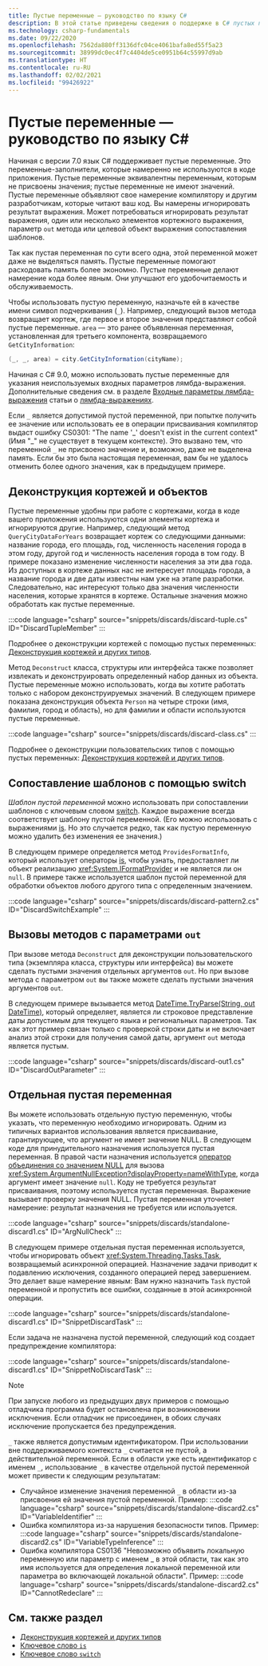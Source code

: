 ```yaml
---
title: Пустые переменные — руководство по языку C#
description: В этой статье приведены сведения о поддержке в C# пустых переменных (переменных, которым не присваиваются значения) и описаны способы их использования.
ms.technology: csharp-fundamentals
ms.date: 09/22/2020
ms.openlocfilehash: 7562da880ff3136dfc04ce4061bafa8ed55f5a23
ms.sourcegitcommit: 38999dc0ec4f7c4404de5ce0951b64c55997d9ab
ms.translationtype: HT
ms.contentlocale: ru-RU
ms.lasthandoff: 02/02/2021
ms.locfileid: "99426922"
---
```

# <a name="discards---c-guide"></a>Пустые переменные — руководство по языку C#

Начиная с версии 7.0 язык C# поддерживает пустые переменные. Это переменные-заполнители, которые намеренно не используются в коде приложения. Пустые переменные эквивалентны переменным, которым не присвоены значения; пустые переменные не имеют значений. Пустые переменные объявляют свое намерение компилятору и другим разработчикам, которые читают ваш код. Вы намерены игнорировать результат выражения. Может потребоваться игнорировать результат выражения, один или несколько элементов кортежного выражения, параметр `out` метода или целевой объект выражения сопоставления шаблонов.

Так как пустая переменная по сути всего одна, этой переменной может даже не выделяться память. Пустые переменные помогают расходовать память более экономно. Пустые переменные делают намерение кода более явным. Они улучшают его удобочитаемость и обслуживаемость.

Чтобы использовать пустую переменную, назначьте ей в качестве имени символ подчеркивания (`_`). Например, следующий вызов метода возвращает кортеж, где первое и второе значения представляют собой пустые переменные. `area` — это ранее объявленная переменная, установленная для третьего компонента, возвращаемого `GetCityInformation`:

```csharp
(_, _, area) = city.GetCityInformation(cityName);
```

Начиная с C# 9.0, можно использовать пустые переменные для указания неиспользуемых входных параметров лямбда-выражения. Дополнительные сведения см. в разделе [Входные параметры лямбда-выражения](language-reference/operators/lambda-expressions.md#input-parameters-of-a-lambda-expression) статьи о [лямбда-выражениях](language-reference/operators/lambda-expressions.md).

Если `_` является допустимой пустой переменной, при попытке получить ее значение или использовать ее в операции присваивания компилятор выдаст ошибку CS0301: "The name '\_' doesn't exist in the current context" (Имя "_" не существует в текущем контексте). Это вызвано тем, что переменной `_` не присвоено значение и, возможно, даже не выделена память. Если бы это была настоящая переменная, вам бы не удалось отменить более одного значения, как в предыдущем примере.

## <a name="tuple-and-object-deconstruction"></a>Деконструкция кортежей и объектов

Пустые переменные удобны при работе с кортежами, когда в коде вашего приложения используются одни элементы кортежа и игнорируются другие. Например, следующий метод `QueryCityDataForYears` возвращает кортеж со следующими данными: название города, его площадь, год, численность населения города в этом году, другой год и численность населения города в том году. В примере показано изменение численности населения за эти два года. Из доступных в кортеже данных нас не интересует площадь города, а название города и две даты известны нам уже на этапе разработки. Следовательно, нас интересуют только два значения численности населения, которые хранятся в кортеже. Остальные значения можно обработать как пустые переменные.  

:::code language="csharp" source="snippets/discards/discard-tuple.cs" ID="DiscardTupleMember" :::

Подробнее о деконструкции кортежей с помощью пустых переменных: [Деконструкция кортежей и других типов](deconstruct.md#deconstructing-tuple-elements-with-discards).

Метод `Deconstruct` класса, структуры или интерфейса также позволяет извлекать и деконструировать определенный набор данных из объекта. Пустые переменные можно использовать, когда вы хотите работать только с набором деконструируемых значений. В следующем примере показана деконструкция объекта `Person` на четыре строки (имя, фамилия, город и область), но для фамилии и области используются пустые переменные.

:::code language="csharp" source="snippets/discards/discard-class.cs" :::

Подробнее о деконструкции пользовательских типов с помощью пустых переменных: [Деконструкция кортежей и других типов](deconstruct.md#deconstructing-a-user-defined-type-with-discards).

## <a name="pattern-matching-with-switch"></a>Сопоставление шаблонов с помощью switch

*Шаблон пустой переменной* можно использовать при сопоставлении шаблонов с ключевым словом [switch](language-reference/keywords/switch.md). Каждое выражение всегда соответствует шаблону пустой переменной. (Его можно использовать с выражениями [is](language-reference/keywords/is.md). Но это случается редко, так как пустую переменную можно удалить без изменения ее значения.)

В следующем примере определяется метод `ProvidesFormatInfo`, который использует операторы [is](language-reference/keywords/is.md), чтобы узнать, предоставляет ли объект реализацию <xref:System.IFormatProvider> и не является ли он `null`. В примере также используется шаблон пустой переменной для обработки объектов любого другого типа с определенным значением.

:::code language="csharp" source="snippets/discards/discard-pattern2.cs" ID="DiscardSwitchExample" :::

## <a name="calls-to-methods-with-out-parameters"></a>Вызовы методов с параметрами `out`

При вызове метода `Deconstruct` для деконструкции пользовательского типа (экземпляра класса, структуры или интерфейса) вы можете сделать пустыми значения отдельных аргументов `out`. Но при вызове метода с параметром `out` вы также можете сделать пустыми значения аргументов `out`.

В следующем примере вызывается метод [DateTime.TryParse(String, out DateTime)](<xref:System.DateTime.TryParse(System.String,System.DateTime@)>), который определяет, является ли строковое представление даты допустимым для текущего языка и региональных параметров. Так как этот пример связан только с проверкой строки даты и не включает анализ этой строки для получения самой даты, аргумент `out` метода является пустым.

:::code language="csharp" source="snippets/discards/discard-out1.cs" ID="DiscardOutParameter" :::

## <a name="a-standalone-discard"></a>Отдельная пустая переменная

Вы можете использовать отдельную пустую переменную, чтобы указать, что переменную необходимо игнорировать. Одним из типичных вариантов использования является присваивание, гарантирующее, что аргумент не имеет значение NULL. В следующем коде для принудительного назначения используется пустая переменная. В правой части назначения используется [оператор объединения со значением NULL](language-reference/operators/null-coalescing-operator.md) для вызова <xref:System.ArgumentNullException?displayProperty=nameWithType>, когда аргумент имеет значение `null`. Коду не требуется результат присваивания, поэтому используется пустая переменная. Выражение вызывает проверку значения NULL. Пустая переменная уточняет намерение: результат назначения не требуется или используется.

:::code language="csharp" source="snippets/discards/standalone-discard1.cs" ID="ArgNullCheck" :::

В следующем примере отдельная пустая переменная используется, чтобы игнорировать объект <xref:System.Threading.Tasks.Task>, возвращаемый асинхронной операцией. Назначение задачи приводит к подавлению исключения, созданного операцией перед завершением. Это делает ваше намерение явным: Вам нужно назначить `Task` пустой переменной и пропустить все ошибки, созданные в этой асинхронной операции.

:::code language="csharp" source="snippets/discards/standalone-discard1.cs" ID="SnippetDiscardTask" :::

Если задача не назначена пустой переменной, следующий код создает предупреждение компилятора:

:::code language="csharp" source="snippets/discards/standalone-discard1.cs" ID="SnippetNoDiscardTask" :::

> [!NOTE]
> При запуске любого из предыдущих двух примеров с помощью отладчика программа будет остановлена при возникновении исключения. Если отладчик не присоединен, в обоих случаях исключение пропускается без предупреждения.

`_` также является допустимым идентификатором. При использовании вне поддерживаемого контекста `_` считается не пустой, а действительной переменной. Если в области уже есть идентификатор с именем `_`, использование `_` в качестве отдельной пустой переменной может привести к следующим результатам:

- Случайное изменение значения переменной `_` в области из-за присвоения ей значения пустой переменной. Пример:
   :::code language="csharp" source="snippets/discards/standalone-discard2.cs" ID="VariableIdentifier" :::
- Ошибка компилятора из-за нарушения безопасности типов. Пример:
   :::code language="csharp" source="snippets/discards/standalone-discard2.cs" ID="VariableTypeInference" :::
- Ошибка компилятора CS0136 "Невозможно объявить локальную переменную или параметр с именем \_ в этой области, так как это имя используется для определения локальной переменной или параметра во включающей локальной области". Пример:
   :::code language="csharp" source="snippets/discards/standalone-discard2.cs" ID="CannotRedeclare" :::

## <a name="see-also"></a>См. также раздел

- [Деконструкция кортежей и других типов](deconstruct.md)
- [Ключевое слово `is`](language-reference/keywords/is.md)
- [Ключевое слово `switch`](language-reference/keywords/switch.md)
